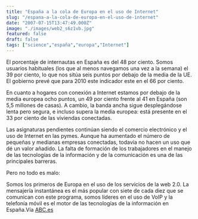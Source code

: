 ```yaml
---
title: "España a la cola de Europa en el uso de Internet"
slug: "/espana-a-la-cola-de-europa-en-el-uso-de-internet"
date: "2007-07-15T13:47:49.000Z"
image: "./images/web2_s6z1vb.jpg"
featured: false
draft: false
tags: ["science","españa","europa","Internet"]
---
```


El porcentaje de internautas en España es del 48 por ciento. Somos usuarios habituales (los que al menos navegamos una vez a la semana) el 39 por ciento, lo que nos sitúa seis puntos por debajo de la media de la UE. El gobierno prevé que para 2010 este indicador este en el 66 por ciento.

En cuanto a hogares con conexión a Internet estamos por debajo de la media europea ocho puntos, un 49 por ciento frente al 41 en España (son 5,5 millones de casas). A cambio, la banda ancha sigue desplegándose lenta pero segura, e incluso supera la media europea: está presente en el 33 por ciento de las viviendas conectadas.

Las asignaturas pendientes continúan siendo el comercio electrónico y el uso de Internet en las pymes. Aunque ha aumentado el número de pequeñas y medianas empresas conectadas, todavía no hacen un uso que dé un valor añadido. La falta de formación de los trabajadores en el manejo de las tecnologías de la información y de la comunicación es una de las principales barreras.

Pero no todo es malo:

Somos los primeros de Europa en el uso de los servicios de la web 2.0. La mensajería instantánea es el más popular con siete de cada diez que se comunican con este programa, somos líderes en el uso de VoIP y la telefonía móvil es el motor de las tecnologías de la información en España.Vía [ABC.es](http://www.abc.es/20070713/tecnologia-tecnologia/espana-aleja-europa-desarrollo_200707130259.html)



